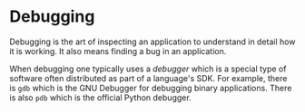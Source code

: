 # Debugging

Debugging is the art of inspecting an application to understand in detail how it
is working. It also means finding a bug in an application.

When debugging one typically uses a _debugger_ which is a special type of
software often distributed as part of a language's SDK. For example, there is
`gdb` which is the GNU Debugger for debugging binary applications. There is also
`pdb` which is the official Python debugger.
